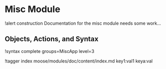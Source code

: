 # Misc Module

!alert construction
Documentation for the misc module needs some work...

## Objects, Actions, and Syntax

!syntax complete groups=MiscApp level=3

!tagger index moose/modules/doc/content/index.md key1:val1 keya:val
